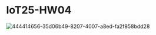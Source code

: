 # IoT25-HW04
![444414656-35d06b49-8207-4007-a8ed-fa2f858bdd28](https://github.com/user-attachments/assets/5eee66ee-9389-44df-abb3-b5f116a05cf6)

